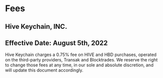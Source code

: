 # Fees

## Hive Keychain, INC.

## Effective Date: August 5th, 2022

Hive Keychain charges a 0.75% fee on HIVE and HBD purchases, operated on the third-party providers, Transak and Blocktrades.
We reserve the right to change those fees at any time, in our sole and absolute discretion, and will update this document accordingly.
